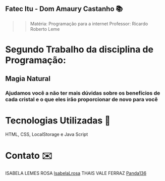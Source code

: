 ## Fatec Itu - Dom Amaury Castanho 📚
>> Matéria: Programação para a internet 
>> Professor: Ricardo Roberto Leme 

# Segundo Trabalho da disciplina de Programação:
## Magia Natural 
### Ajudamos você a não ter mais dúvidas sobre os benefícios de cada cristal e o que eles irão proporcionar de novo para você

# Tecnologias Utilizadas 🤖
HTML, CSS, LocalStorage e Java Script

# Contato ✉️
ISABELA LEMES ROSA [IsabelaLrosa](isabelalrosa@outlook.com)
THAIS VALE FERRAZ [Panda136](thais.cotrim@hotmail.com)

